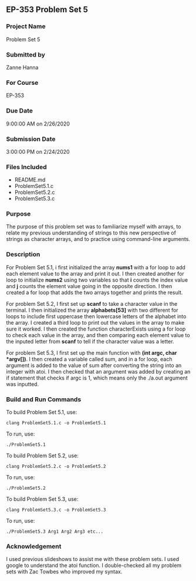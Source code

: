## EP-353 Problem Set 5
### Project Name
Problem Set 5

### Submitted by
Zanne Hanna

### For Course
EP-353

### Due Date
9:00:00 AM on 2/26/2020

### Submission Date
3:00:00 PM on 2/24/2020

### Files Included
- README.md
- ProblemSet5.1.c
- ProblemSet5.2.c
- ProblemSet5.3.c

### Purpose

The purpose of this problem set was to familiarize myself with arrays, to relate my previous understanding of strings to this new perspective of strings as character arrays, and to practice using command-line arguments. 

### Description

For Problem Set 5.1, i first initialized the array **nums1** with a for loop to add each element value to the array and print it out. I then created another for loop to initialize **nums2** using two variables so that **i** counts the index value and **j** counts the element value going in the opposite direction. I then created a for loop that adds the two arrays together and prints the result. 

For problem Set 5.2, I first set up **scanf** to take a character value in the terminal. I then initialized the array **alphabets[53]** with two different for loops to include first uppercase then lowercase letters of the alphabet into the array. I created a third loop to print out the values in the array to make sure it worked. I then created the function characterExists using a for loop to check each value in the array, and then comparing each element value to the inputed letter from **scanf** to tell if the character value was a letter. 

For problem Set 5.3, I first set up the main function with **(int argc, char *argv[])**. I then created a variable called sum, and in a for loop, each argument is added to the value of sum after converting the string into an integer with atoi. I then checked that an argument was added by creating an if statement that checks if argc is 1, which means only the ./a.out argument was inputted. 

### Build and Run Commands
To build Problem Set 5.1, use:

	clang ProblemSet5.1.c -o ProblemSet5.1

To run, use: 

	./ProblemSet5.1

To build Problem Set 5.2, use:

	clang ProblemSet5.2.c -o ProblemSet5.2

To run, use: 

	./ProblemSet5.2

To build Problem Set 5.3, use:

	clang ProblemSet5.3.c -o ProblemSet5.3

To run, use: 

	./ProblemSet5.3 Arg1 Arg2 Arg3 etc...

### Acknowledgement 

I used previous slideshows to assist me with these problem sets. I used google to understand the atoi function. I double-checked all my problem sets with Zac Towbes who improved my syntax. 